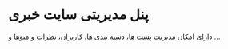 <h1>پنل مدیریتی سایت خبری</h1>
<p>دارای امکان مدیریت پست ها، دسته بندی ها، کاربران، نظرات و منوها و ...</p>
